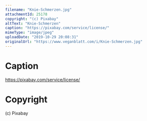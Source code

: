 ```yaml
---
filename: "Knie-Schmerzen.jpg"
attachmentId: 25178
copyright: "(c) Pixabay"
altText: "Knie-Schmerzen"
caption: "https://pixabay.com/service/license/"
mimeType: "image/jpeg"
uploadDate: "2019-10-29 20:08:31"
originalUrl: "https://www.veganblatt.com/i/Knie-Schmerzen.jpg"
---
```


# Caption

https://pixabay.com/service/license/

# Copyright

(c) Pixabay
